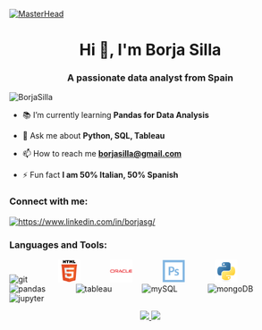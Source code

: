 [![MasterHead](https://i.imgur.com/ghMWblG.png)](https://i.imgur.com/ghMWblG.png)

<h1 align="center">Hi 👋, I'm Borja Silla</h1>
<h3 align="center">A passionate data analyst from Spain</h3>
<p align="left"> <img src="https://komarev.com/ghpvc/?username=BorjaSilla&label=Profile%20views&color=0e75b6&style=flat" alt="BorjaSilla" /> </p>

- 📚 I’m currently learning **Pandas for Data Analysis**

- 💬 Ask me about **Python, SQL, Tableau**

- 📫 How to reach me **borjasilla@gmail.com**

- ⚡ Fun fact **I am 50% Italian, 50% Spanish**

<h3 align="left">Connect with me:</h3>
<p align="left">
<a href="https://www.linkedin.com/in/borjasg/" target="blank"><img align="center" src="https://raw.githubusercontent.com/rahuldkjain/github-profile-readme-generator/master/src/images/icons/Social/linked-in-alt.svg" alt="https://www.linkedin.com/in/borjasg/" height="40" width="40" /></a>
</p>

<h3 align="left">Languages and Tools:</h3>
<p align="left">
    <span style="margin-right: 50px;"><img src="https://www.vectorlogo.zone/logos/git-scm/git-scm-icon.svg" alt="git" width="40" height="40"/></span>
    <span style="margin-right: 50px;"><img src="https://raw.githubusercontent.com/devicons/devicon/master/icons/html5/html5-original-wordmark.svg" alt="html5" width="40" height="40"/></span>
    <span style="margin-right: 50px;"><img src="https://raw.githubusercontent.com/devicons/devicon/master/icons/oracle/oracle-original.svg" alt="oracle" width="40" height="40"/></span>
    <span style="margin-right: 50px;"><img src="https://raw.githubusercontent.com/devicons/devicon/master/icons/photoshop/photoshop-line.svg" alt="photoshop" width="40" height="40"/></span>
    <span style="margin-right: 50px;"><img src="https://raw.githubusercontent.com/devicons/devicon/master/icons/python/python-original.svg" alt="python" width="40" height="40"/></span>
    <span style="margin-right: 50px;"><img src="https://upload.wikimedia.org/wikipedia/commons/thumb/e/ed/Pandas_logo.svg/1280px-Pandas_logo.svg.png" alt="pandas" width="85" height="40"/></span>
    <span style="margin-right: 50px;"><img src="https://cdn.worldvectorlogo.com/logos/tableau-software.svg" alt="tableau" width="40" height="40"/></span>
    <span style="margin-right: 50px;"><img src="https://www.svgrepo.com/show/303251/mysql-logo.svg" alt="mySQL" width="40" height="40"/></span>
    <span style="margin-right: 50px;"><img src="https://www.vectorlogo.zone/logos/mongodb/mongodb-ar21.svg" alt="mongoDB" width="70" height="40"/></span>
    <span style="margin-right: 50px;"><img src="https://upload.wikimedia.org/wikipedia/commons/thumb/3/38/Jupyter_logo.svg/1767px-Jupyter_logo.svg.png" alt="jupyter" width="30" height="40"/></span>
</p>
<div align="center">
<!-- Your other content here -->
</div>



<div align="center">
    <a href="https://github.com/BorjaSilla">
    <img height="180em" src="https://github-readme-stats.vercel.app/api?username=BorjaSilla&show_icons=true&theme=tokyonight&include_all_commits=true&count_private=true"/>
    <img height="180em" src="https://github-readme-stats.vercel.app/api/top-langs/?username=BorjaSilla&layout=compact&theme=tokyonight"/>
  </div>
<div>


</div>
